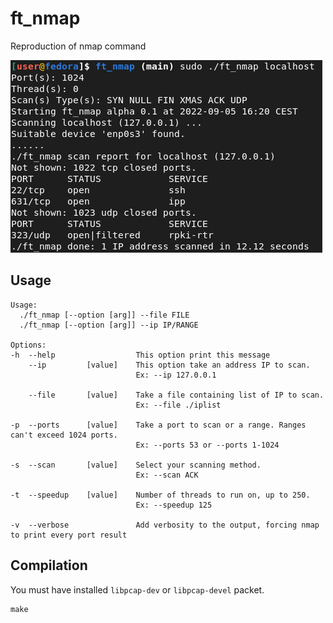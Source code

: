 # ft_nmap
Reproduction of nmap command

![example](img/example.png)

## Usage

```
Usage:
  ./ft_nmap [--option [arg]] --file FILE
  ./ft_nmap [--option [arg]] --ip IP/RANGE

Options:
-h	--help              	This option print this message
	--ip         [value]	This option take an address IP to scan.
	                    	Ex: --ip 127.0.0.1

	--file       [value]	Take a file containing list of IP to scan.
	                    	Ex: --file ./iplist

-p	--ports      [value]	Take a port to scan or a range. Ranges can't exceed 1024 ports.
	                    	Ex: --ports 53 or --ports 1-1024

-s	--scan       [value]	Select your scanning method.
	                    	Ex: --scan ACK

-t	--speedup    [value]	Number of threads to run on, up to 250.
	                    	Ex: --speedup 125

-v	--verbose           	Add verbosity to the output, forcing nmap to print every port result
```

## Compilation
You must have installed `libpcap-dev` or `libpcap-devel` packet.
```
make
```
